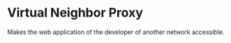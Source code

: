 # Virtual Neighbor Proxy

Makes the web application of the developer of another network accessible.
